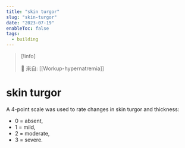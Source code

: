 ```yaml
---
title: "skin turgor"
slug: "skin-turgor"
date: "2023-07-19"
enableToc: false
tags:
  - building
---
```


> [!info]
>
> 🌱 來自: [[Workup-hypernatremia]]

# skin turgor

A 4-point scale was used to rate changes in skin turgor and thickness:

- 0 = absent,
- 1 = mild,
- 2 = moderate,
- 3 = severe.
